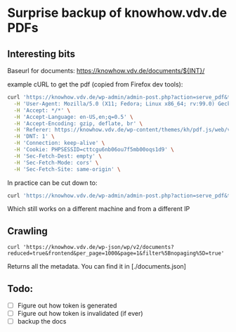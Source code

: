 # Surprise backup of knowhow.vdv.de PDFs

## Interesting bits

Baseurl for documents: https://knowhow.vdv.de/documents/${INT}/

example cURL to get the pdf (copied from Firefox dev tools):

```sh
curl 'https://knowhow.vdv.de/wp-admin/admin-post.php?action=serve_pdf&token=62637013c4106' \
  -H 'User-Agent: Mozilla/5.0 (X11; Fedora; Linux x86_64; rv:99.0) Gecko/20100101 Firefox/99.0' \
  -H 'Accept: */*' \
  -H 'Accept-Language: en-US,en;q=0.5' \
  -H 'Accept-Encoding: gzip, deflate, br' \
  -H 'Referer: https://knowhow.vdv.de/wp-content/themes/kh/pdf.js/web/viewer.html?file=https%3A%2F%2Fknowhow.vdv.de%2Fwp-admin%2Fadmin-post.php%3Faction%3Dserve_pdf%26token%3D62637013c4106' \
  -H 'DNT: 1' \
  -H 'Connection: keep-alive' \
  -H 'Cookie: PHPSESSID=cttcgu6nb06ou7f5mb00oqs1d9' \
  -H 'Sec-Fetch-Dest: empty' \
  -H 'Sec-Fetch-Mode: cors' \
  -H 'Sec-Fetch-Site: same-origin' \
```

In practice can be cut down to:

```sh
curl 'https://knowhow.vdv.de/wp-admin/admin-post.php?action=serve_pdf&token=62637013c4106'
```

Which still works on a different machine and from a different IP

## Crawling

`curl 'https://knowhow.vdv.de/wp-json/wp/v2/documents?reduced=true&frontend&per_page=1000&page=1&filter%5Bnopaging%5D=true'`

Returns all the metadata. You can find it in [./documents.json]


## Todo:

- [ ] Figure out how token is generated
- [ ] Figure out how token is invalidated (if ever)
- [ ] backup the docs

